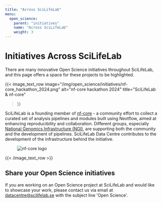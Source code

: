 ```yaml
---
title: "Across SciLifeLab"
menu:
  open_science:
    parent: "initiatives"
    name: "Across SciLifeLab"
    weight: 3
---
```


# Initiatives Across SciLifeLab

There are many innovative Open Science initiatives throughout SciLifeLab, and this page offers a space for these
projects to be highlighted.

{{< image_text_row 
  image="/img/open_science/initiatives/nf-core_hackathon_2024.png" 
  alt="nf-core hackathon 2024"
  title="SciLifeLab & nf-core" 
>}}

SciLifeLab is a founding member of [nf-core](https://nf-co.re/) - a community effort to collect a curated set of
analysis pipelines and modules built using Nextflow, aimed at enhancing reproducibility and collaboration. Different
groups, especially [National Genomics Infrastructure (NGI)](https://ngisweden.scilifelab.se/), are supporting both the
community and the development of pipelines. SciLifeLab Data Centre contributes to the development of the infrastructure
behind the initiative. 

<figure class="figure text-center">
  <img src="/img/open_science/initiatives/nf-core.png" class="figure-img img-fluid" alt="nf-core logo">
</figure>

{{< /image_text_row  >}}

## Share your Open Science initiatives 

If you are working on an Open Science project at SciLifeLab and would like to showcase your work, please contact us
via email at [datacentre@scilifelab.se](mailto:datacentre@scilifelab.se) with the subject line 'Open Science'.
